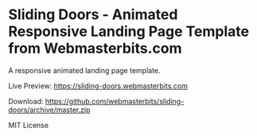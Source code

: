 # Sliding Doors - Animated Responsive Landing Page Template from Webmasterbits.com
A responsive animated landing page template.

Live Preview: https://sliding-doors.webmasterbits.com

Download: https://github.com/webmasterbits/sliding-doors/archive/master.zip

MIT License
